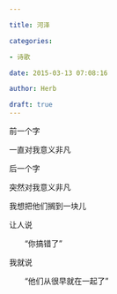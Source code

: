 ```yaml
---

title: 河泽

categories:

- 诗歌

date: 2015-03-13 07:08:16

author: Herb

draft: true
---
```


前一个字

一直对我意义非凡

后一个字

突然对我意义非凡

我想把他们搁到一块儿

让人说

　　“你搞错了”

我就说

　　“他们从很早就在一起了”